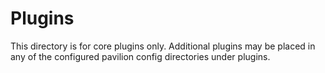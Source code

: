 # Plugins

This directory is for core plugins only. Additional plugins may be placed in any of the configured 
pavilion config directories under plugins. 